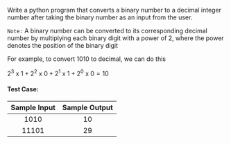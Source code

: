 Write a python program that converts a binary number to a decimal integer number after taking the binary number as an input from the user.

`Note:` A binary number can be converted to its corresponding decimal number by multiplying each binary digit with a power of 2, where the power denotes the position of the binary digit

For example, to convert 1010 to decimal, we can do this

$2^3$ x $1 + 2^2$ x $0 + 2^1$ x $1 + 2^0$ x $0 = 10$

#### Test Case:

| Sample Input | Sample Output |
| :----------: | :-----------: |
|     1010     |      10       |
|    11101     |      29       |
